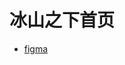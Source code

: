 # 冰山之下首页

- [figma](https://www.figma.com/file/ueSEP9kxCMmeJzSd9bmeZG/%E5%86%B0%E5%B1%B1%E4%B9%8B%E4%B8%8B?type=design&node-id=1-1497&mode=design&t=nJ3aeKN2qAjsK2wH-0)
